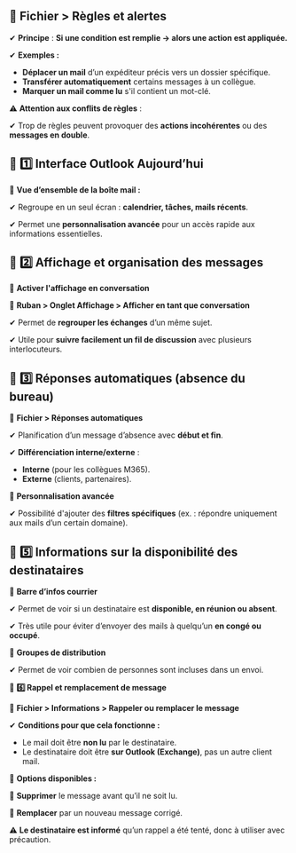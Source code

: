## 🔹 **Fichier > Règles et alertes**

✔ **Principe** : **Si une condition est remplie → alors une action est appliquée.**

✔ **Exemples :**

- **Déplacer un mail** d’un expéditeur précis vers un dossier spécifique.
- **Transférer automatiquement** certains messages à un collègue.
- **Marquer un mail comme lu** s'il contient un mot-clé.

⚠ **Attention aux conflits de règles** :

✔ Trop de règles peuvent provoquer des **actions incohérentes** ou des **messages en double**.


## 🔹 **1️⃣️ Interface Outlook Aujourd’hui**

📌 **Vue d’ensemble de la boîte mail :**

✔ Regroupe en un seul écran : **calendrier, tâches, mails récents**.

✔ Permet une **personnalisation avancée** pour un accès rapide aux informations essentielles.



## 🔹 **2️⃣️ Affichage et organisation des messages**

📌 **Activer l'affichage en conversation**

📂 **Ruban > Onglet Affichage > Afficher en tant que conversation**

✔ Permet de **regrouper les échanges** d’un même sujet.

✔ Utile pour **suivre facilement un fil de discussion** avec plusieurs interlocuteurs.



## 🔹 **3️⃣️ Réponses automatiques (absence du bureau)**

📌 **Fichier > Réponses automatiques**

✔ Planification d’un message d’absence avec **début et fin**.

✔ **Différenciation interne/externe** :

- **Interne** (pour les collègues M365).
- **Externe** (clients, partenaires).


📌 **Personnalisation avancée**

✔ Possibilité d'ajouter des **filtres spécifiques** (ex. : répondre uniquement aux mails d’un certain domaine).



## 🔹 **5️⃣️ Informations sur la disponibilité des destinataires**

📌 **Barre d’infos courrier**

✔ Permet de voir si un destinataire est **disponible, en réunion ou absent**.

✔ Très utile pour éviter d’envoyer des mails à quelqu’un **en congé ou occupé**.


📌 **Groupes de distribution**

✔ Permet de voir combien de personnes sont incluses dans un envoi.



🔹 **6️⃣️ Rappel et remplacement de message**

📌 **Fichier > Informations > Rappeler ou remplacer le message**

✔ **Conditions pour que cela fonctionne :**

- Le mail doit être **non lu** par le destinataire.
- Le destinataire doit être **sur Outlook (Exchange)**, pas un autre client mail.


📌 **Options disponibles :**

🔹 **Supprimer** le message avant qu’il ne soit lu.

🔹 **Remplacer** par un nouveau message corrigé.

⚠ **Le destinataire est informé** qu’un rappel a été tenté, donc à utiliser avec précaution.
